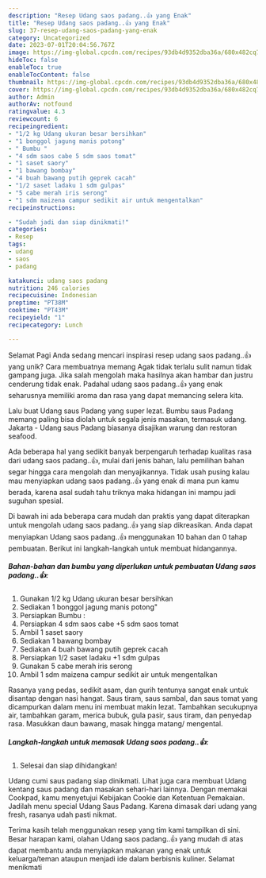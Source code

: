 ```yaml
---
description: "Resep Udang saos padang..👍 yang Enak"
title: "Resep Udang saos padang..👍 yang Enak"
slug: 37-resep-udang-saos-padang-yang-enak
category: Uncategorized
date: 2023-07-01T20:04:56.767Z
image: https://img-global.cpcdn.com/recipes/93db4d9352dba36a/680x482cq70/udang-saos-padang-foto-resep-utama.jpg
hideToc: false
enableToc: true
enableTocContent: false
thumbnail: https://img-global.cpcdn.com/recipes/93db4d9352dba36a/680x482cq70/udang-saos-padang-foto-resep-utama.jpg
cover: https://img-global.cpcdn.com/recipes/93db4d9352dba36a/680x482cq70/udang-saos-padang-foto-resep-utama.jpg
author: Admin
authorAv: notfound
ratingvalue: 4.3
reviewcount: 6
recipeingredient:
- "1/2 kg Udang ukuran besar bersihkan"
- "1 bonggol jagung manis potong"
- " Bumbu "
- "4 sdm saos cabe 5 sdm saos tomat"
- "1 saset saory"
- "1 bawang bombay"
- "4 buah bawang putih geprek cacah"
- "1/2 saset ladaku 1 sdm gulpas"
- "5 cabe merah iris serong"
- "1 sdm maizena campur sedikit air untuk mengentalkan"
recipeinstructions:

- "Sudah jadi dan siap dinikmati!"
categories:
- Resep
tags:
- udang
- saos
- padang

katakunci: udang saos padang 
nutrition: 246 calories
recipecuisine: Indonesian
preptime: "PT38M"
cooktime: "PT43M"
recipeyield: "1"
recipecategory: Lunch

---
```



Selamat Pagi Anda sedang mencari inspirasi resep udang saos padang..👍 yang unik? Cara membuatnya memang Agak tidak terlalu sulit namun tidak gampang juga. Jika salah mengolah maka hasilnya akan hambar dan justru cenderung tidak enak. Padahal udang saos padang..👍 yang enak seharusnya memiliki aroma dan rasa yang dapat memancing selera kita.


Lalu buat Udang saus Padang yang super lezat. Bumbu saus Padang memang paling bisa diolah untuk segala jenis masakan, termasuk udang. Jakarta - Udang saus Padang biasanya disajikan warung dan restoran seafood.

Ada beberapa hal yang sedikit banyak berpengaruh terhadap kualitas rasa dari udang saos padang..👍, mulai dari jenis bahan, lalu pemilihan bahan segar hingga cara mengolah dan menyajikannya. Tidak usah pusing kalau mau menyiapkan udang saos padang..👍 yang enak di mana pun kamu berada, karena asal sudah tahu triknya maka hidangan ini mampu jadi suguhan spesial.


Di bawah ini ada beberapa cara mudah dan praktis yang dapat diterapkan untuk mengolah udang saos padang..👍 yang siap dikreasikan. Anda dapat menyiapkan Udang saos padang..👍 menggunakan 10 bahan dan 0 tahap pembuatan. Berikut ini langkah-langkah untuk membuat hidangannya.

<!--inarticleads1-->

##### Bahan-bahan dan bumbu yang diperlukan untuk pembuatan Udang saos padang..👍:

1. Gunakan 1/2 kg Udang ukuran besar bersihkan
1. Sediakan 1 bonggol jagung manis potong&#34;
1. Persiapkan  Bumbu :
1. Persiapkan 4 sdm saos cabe +5 sdm saos tomat
1. Ambil 1 saset saory
1. Sediakan 1 bawang bombay
1. Sediakan 4 buah bawang putih geprek cacah
1. Persiapkan 1/2 saset ladaku +1 sdm gulpas
1. Gunakan 5 cabe merah iris serong
1. Ambil 1 sdm maizena campur sedikit air untuk mengentalkan


Rasanya yang pedas, sedikit asam, dan gurih tentunya sangat enak untuk disantap dengan nasi hangat. Saus tiram, saus sambal, dan saus tomat yang dicampurkan dalam menu ini membuat makin lezat. Tambahkan secukupnya air, tambahkan garam, merica bubuk, gula pasir, saus tiram, dan penyedap rasa. Masukkan daun bawang, masak hingga matang/ mengental. 

<!--inarticleads2-->

##### Langkah-langkah untuk memasak Udang saos padang..👍:


1. Selesai dan siap dihidangkan!

Udang cumi saus padang siap dinikmati. Lihat juga cara membuat Udang kentang saus padang dan masakan sehari-hari lainnya. Dengan memakai Cookpad, kamu menyetujui Kebijakan Cookie dan Ketentuan Pemakaian. Jadilah menu special Udang Saus Padang. Karena dimasak dari udang yang fresh, rasanya udah pasti nikmat. 

Terima kasih telah menggunakan resep yang tim kami tampilkan di sini. Besar harapan kami, olahan Udang saos padang..👍 yang mudah di atas dapat membantu anda menyiapkan makanan yang enak untuk keluarga/teman ataupun menjadi ide dalam berbisnis kuliner. Selamat menikmati
